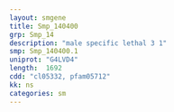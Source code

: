 ```yaml
---
layout: smgene
title: Smp_140400
grp: Smp_14
description: "male specific lethal 3 1"
smp: Smp_140400.1
uniprot: "G4LVD4"
length:  1692
cdd: "cl05332, pfam05712"
kk: ns
categories: sm
---
```

